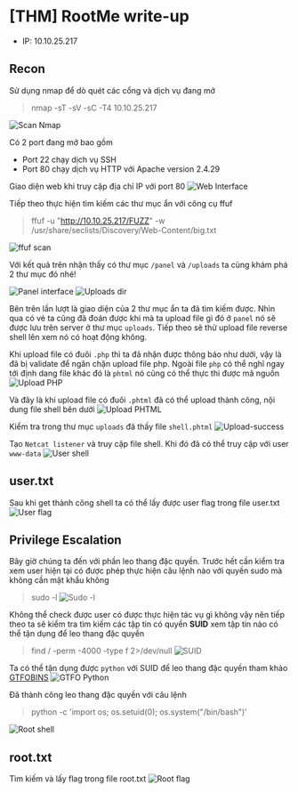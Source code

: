 # [THM] RootMe write-up

- IP: 10.10.25.217

## Recon

Sử dụng nmap để dò quét các cổng và dịch vụ đang mở
> nmap -sT -sV -sC -T4 10.10.25.217

![Scan Nmap](./img/scan-nmap.png)

Có 2 port đang mở bao gồm
- Port 22 chạy dịch vụ SSH
- Port 80 chạy dịch vụ HTTP với Apache version 2.4.29

Giao diện web khi truy cập địa chỉ IP với port 80
![Web Interface](./img/web-interface.png)

Tiếp theo thực hiện tìm kiếm các thư mục ẩn với công cụ ffuf
> ffuf -u "http://10.10.25.217/FUZZ" -w /usr/share/seclists/Discovery/Web-Content/big.txt

![ffuf scan](./img/ffuf-scan.png) 

Với kết quả trên nhận thấy có thư mục `/panel` và `/uploads` ta cùng khám phá 2 thư mục đó nhé!

![Panel interface](./img/panel-interface.png)
![Uploads dir](./img/uploads-dir.png)

Bên trên lần lượt là giao diện của 2 thư mục ẩn ta đã tìm kiếm được. Nhìn qua có vẻ ta cũng đã đoán được khi mà ta upload file gì đó ở `panel` nó sẽ được lưu trên server ở thư mục `uploads`. Tiếp theo sẽ thử upload file reverse shell lên xem nó có hoạt động không.

Khi upload file có đuôi `.php` thì ta đã nhận được thông báo như dưới, vậy là đã bị validate để ngăn chặn upload file php. Ngoài file `php` có thể nghĩ ngay tới định dang file khác đó là `phtml` nó cũng có thể thực thi được mã nguồn
![Upload PHP](./img/upload-php.png)

Và đây là khi upload file có đuôi `.phtml` đã có thể upload thành công, nội dung file shell bên dưới
![Upload PHTML](./img/upload-phtml.png)

Kiểm tra trong thư mục `uploads` đã thấy file `shell.phtml` 
![Upload-success](./img/uploads-success.png)

Tạo `Netcat listener` và truy cập file shell. Khi đó đã có thể truy cập với user `www-data`
![User shell](./img/user-shell.png)

## user.txt
Sau khi get thành công shell ta có thể lấy được user flag trong file user.txt
![User flag](./img/user-flag.png)

## Privilege Escalation
Bây giờ chúng ta đến với phần leo thang đặc quyền. Trước hết cần kiểm tra xem user hiện tại có được phép thực hiện câu lệnh nào với quyền sudo mà không cần mật khẩu không
> sudo -l
![Sudo -l](./img/sudo-l.png)

Không thể check được user có được thực hiện tác vụ gì không vậy nên tiếp theo ta sẽ kiểm tra tìm kiếm các tập tin có quyền **SUID** xem tập tin nào có thể tận dụng để leo thang đặc quyền
> find / -perm -4000 -type f 2>/dev/null
![SUID](./img/SUID.png)

Ta có thể tận dụng được `python` với SUID để leo thang đặc quyền tham khảo [GTFOBINS](./http://gtfobins.github.io/gtfobins/python/)
![GTFO Python](./img/gtfo-python.png)

Đã thành công leo thang đặc quyền với câu lệnh
> python -c 'import os; os.setuid(0); os.system("/bin/bash")'

![Root shell](./img/root-shell.png)

## root.txt
Tìm kiếm và lấy flag trong file root.txt
![Root flag](./img/root-flag.png)